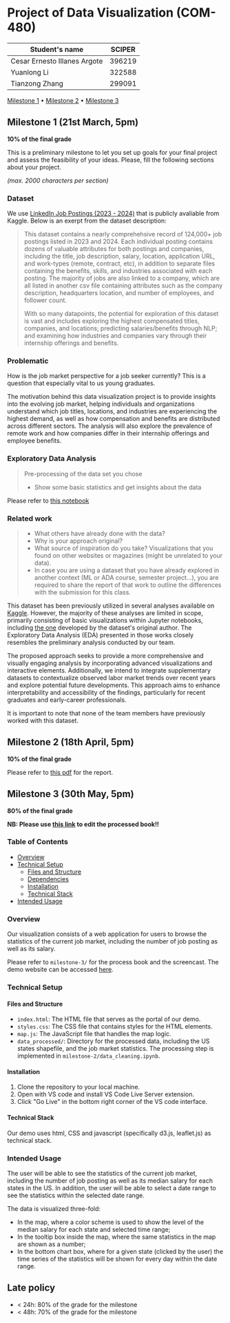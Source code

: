 # Project of Data Visualization (COM-480)

| Student's name               | SCIPER |
| ---------------------------- | ------ |
| Cesar Ernesto Illanes Argote | 396219 |
| Yuanlong Li                  | 322588 |
| Tianzong Zhang               | 299091 |

[Milestone 1](#milestone-1) • [Milestone 2](#milestone-2) • [Milestone 3](#milestone-3)

## Milestone 1 (21st March, 5pm)

**10% of the final grade**

This is a preliminary milestone to let you set up goals for your final project and assess the feasibility of your ideas.
Please, fill the following sections about your project.

*(max. 2000 characters per section)*

### Dataset

We use [LinkedIn Job Postings (2023 - 2024)](https://www.kaggle.com/datasets/arshkon/linkedin-job-postings) that is publicly avaliable from Kaggle. Below is an exerpt from the dataset description:

> This dataset contains a nearly comprehehsive record of 124,000+ job postings listed in 2023 and 2024. Each individual posting contains dozens of valuable attributes for both postings and companies, including the title, job description, salary, location, application URL, and work-types (remote, contract, etc), in addition to separate files containing the benefits, skills, and industries associated with each posting. The majority of jobs are also linked to a company, which are all listed in another csv file containing attributes such as the company description, headquarters location, and number of employees, and follower count.
>
> With so many datapoints, the potential for exploration of this dataset is vast and includes exploring the highest compensated titles, companies, and locations; predicting salaries/benefits through NLP; and examining how industries and companies vary through their internship offerings and benefits.

### Problematic

How is the job market perspective for a job seeker currently? This is a question that especially vital to us young graduates. 

The motivation behind this data visualization project is to provide insights into the evolving job market, helping individuals and organizations understand which job titles, locations, and industries are experiencing the highest demand, as well as how compensation and benefits are distributed across different sectors. The analysis will also explore the prevalence of remote work and how companies differ in their internship offerings and employee benefits.



### Exploratory Data Analysis

> Pre-processing of the data set you chose
> - Show some basic statistics and get insights about the data

Please refer to [this notebook](milestone-1/explore.ipynb)

### Related work


> - What others have already done with the data?
> - Why is your approach original?
> - What source of inspiration do you take? Visualizations that you found on other websites or magazines (might be unrelated to your data).
> - In case you are using a dataset that you have already explored in another context (ML or ADA course, semester project...), you are required to share the report of that work to outline the differences with the submission for this class.

This dataset has been previously utilized in several analyses available on [Kaggle](https://www.kaggle.com/datasets/arshkon/linkedin-job-postings/code). However, the majority of these analyses are limited in scope, primarily consisting of basic visualizations within Jupyter notebooks, including [the one](https://www.kaggle.com/code/arshkon/getting-started-basic-analysis/notebook) developed by the dataset's original author. The Exploratory Data Analysis (EDA) presented in those works closely resembles the preliminary analysis conducted by our team.

The proposed approach seeks to provide a more comprehensive and visually engaging analysis by incorporating advanced visualizations and interactive elements. Additionally, we intend to integrate supplementary datasets to contextualize observed labor market trends over recent years and explore potential future developments. This approach aims to enhance interpretability and accessibility of the findings, particularly for recent graduates and early-career professionals.

It is important to note that none of the team members have previously worked with this dataset.


## Milestone 2 (18th April, 5pm)

**10% of the final grade**

Please refer to [this pdf](milestone-2/milestone_2.pdf) for the report.

## Milestone 3 (30th May, 5pm)

**80% of the final grade**


**NB: Please use [this link](https://docs.google.com/document/d/118ryUVbMtIioDq76X0Et9nN6jhbf6ABwBqnOl0pCSfk/edit?usp=sharing) to edit the processed book!!**

### Table of Contents
- [Overview](#overview)
- [Technical Setup](#technical-setup)
  - [Files and Structure](#files-and-structure)
  - [Dependencies](#dependencies)
  - [Installation](#installation)
  - [Technical Stack](#technical-stack)
- [Intended Usage](#intended-usage)

### Overview
Our visualization consists of a web application for users to browse the statistics of the current job market, including the number of job posting as well as its salary.

Please refer to `milestone-3/` for the process book and the screencast. The demo website can be accessed [here](https://com-480-data-visualization.github.io/com-480-project-JobInsider/).


### Technical Setup

#### Files and Structure
- `index.html`: The HTML file that serves as the portal of our demo.
- `styles.css`: The CSS file that contains styles for the HTML elements.
- `map.js`: The JavaScript file that handles the map logic.
- `data_processed/`: Directory for the processed data, including the US states shapefile, and the job market statistics. The processing step is implemented in `milestone-2/data_cleaning.ipynb`.

#### Installation
1. Clone the repository to your local machine.
2. Open with VS code and install VS Code Live Server extension.
3. Click "Go Live" in the bottom right corner of the VS code interface.

#### Technical Stack
Our demo uses html, CSS and javascript (specifically d3.js, leaflet.js) as technical stack.

### Intended Usage
The user will be able to see the statistics of the current job market, including the number of job posting as well as its median salary for each states in the US. In addition, the user will be able to select a date range to see the statistics within the selected date range. 

The data is visualized three-fold:
- In the map, where a color scheme is used to show the level of the median salary for each state and selected time range;
- In the tooltip box inside the map, where the same statistics in the map are shown as a number;
- In the bottom chart box, where for a given state (clicked by the user) the time series of the statistics will be shown for every day within the date range.



## Late policy

- < 24h: 80% of the grade for the milestone
- < 48h: 70% of the grade for the milestone

